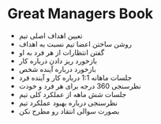 # Great Managers Book

<script>
document.querySelector('.md-content').setAttribute('dir', 'rtl');
document.querySelector('.md-sidebar--secondary').setAttribute('dir', 'rtl');
</script>

- تعیین اهداف اصلی تیم
- روشن ساختن اعضا تیم نسبت به اهداف
- گفتن انتظارات از هر فرد به او
- بازخورد ریز دادن درباره کار
- بازخورد درباره آینده شخص
- جلسات ماهانه 1:1 درباره کار و آینده فرد
- نظرسنجی 360 درجه برای هر فرد و خودت
- جلسات شش ماهه از عملکرد کلی تیم
- نظرسنجی درباره بهبود عملکرد تیم
- بصورت سوالی انتقاد رو مطرح نکن

